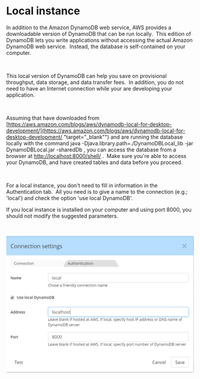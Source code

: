 # Local instance

In addition to the Amazon DynamoDB web service, AWS provides a downloadable version of DynamoDB that can be run locally.&nbsp; This edition of DynamoDB lets you write applications without accessing the actual Amazon DynamoDB web service.&nbsp; Instead, the database is self-contained on your computer.

&nbsp;

This local version of DynamoDB can help you save on provisional throughput, data storage, and data transfer fees.&nbsp; In addition, you do not need to have an Internet connection while your are developing your application. &nbsp;

&nbsp;

Assuming that have downloaded from [https://aws.amazon.com/blogs/aws/dynamodb-local-for-desktop-development/](<https://aws.amazon.com/blogs/aws/dynamodb-local-for-desktop-development/> "target=\"\_blank\"") and are running the database locally with the command java -Djava.library.path=./DynamoDBLocal\_lib -jar DynamoDBLocal.jar -sharedDb , you can access the database from a browser at [http://localhost:8000/shell/](<http://localhost:8000/shell/> "target=\"\_blank\"") .&nbsp; Make sure you're able to access your DynamoDB, and have created tables and data before you proceed.

&nbsp;

For a local instance, you don't need to fill in information in the Authentication tab.&nbsp; All you need is to give a name to the connection (e.g.; 'local') and check the option 'use local DynamoDB'.

If you local instance is installed on your computer and using port 8000, you should not modify the suggested parameters.

&nbsp;

![Image](<lib/Rev-Engineering%20-%20DynamoDB%20connection%20local.png>)

